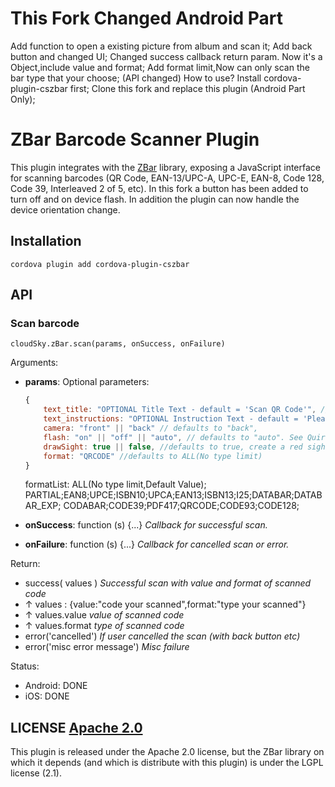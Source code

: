 # This Fork Changed Android Part 
Add function to open a existing picture from album and scan it;
Add back button and changed UI;
Changed success callback return param. Now it's a Object,include value and format;
Add format limit,Now can only scan the bar type that your choose;
(API changed)
How to use?
Install cordova-plugin-cszbar first;
Clone this fork and replace this plugin (Android Part Only);

# ZBar Barcode Scanner Plugin

This plugin integrates with the [ZBar](http://zbar.sourceforge.net/) library,
exposing a JavaScript interface for scanning barcodes (QR Code, EAN-13/UPC-A, UPC-E, EAN-8, Code 128, Code 39, Interleaved 2 of 5, etc).
In this fork a button has been added to turn off and on device flash. In addition the plugin can now handle the device orientation change.

## Installation

    cordova plugin add cordova-plugin-cszbar

## API

### Scan barcode

    cloudSky.zBar.scan(params, onSuccess, onFailure)

Arguments:

- **params**: Optional parameters:

    ```javascript
    {
        text_title: "OPTIONAL Title Text - default = 'Scan QR Code'", // Android only
        text_instructions: "OPTIONAL Instruction Text - default = 'Please point your camera at the QR code.'", // Android only
        camera: "front" || "back" // defaults to "back",
        flash: "on" || "off" || "auto", // defaults to "auto". See Quirks
        drawSight: true || false, //defaults to true, create a red sight/line in the center of the scanner view.
        format: "QRCODE" //defaults to ALL(No type limit)
    }
    ```
    formatList:
    ALL(No type limit,Default Value);
    PARTIAL;EAN8;UPCE;ISBN10;UPCA;EAN13;ISBN13;I25;DATABAR;DATABAR_EXP;
    CODABAR;CODE39;PDF417;QRCODE;CODE93;CODE128;

- **onSuccess**: function (s) {...} _Callback for successful scan._
- **onFailure**: function (s) {...} _Callback for cancelled scan or error._

Return:

- success( values ) _Successful scan with value and format of scanned code_
- ↑ values : {value:"code your scanned",format:"type your scanned"}
- ↑ values.value _value of scanned code_ 
- ↑ values.format _type of scanned code_
- error('cancelled') _If user cancelled the scan (with back button etc)_
- error('misc error message') _Misc failure_

Status:

- Android: DONE
- iOS: DONE


## LICENSE [Apache 2.0](LICENSE.md)

This plugin is released under the Apache 2.0 license, but the ZBar library on which it depends (and which is distribute with this plugin) is under the LGPL license (2.1).
